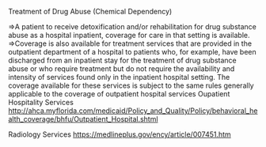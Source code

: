 Treatment of Drug Abuse (Chemical Dependency)

=>A patient to receive detoxification and/or rehabilitation for drug substance abuse as a hospital inpatient, coverage for care in that setting is available. 
=>Coverage is also available for treatment services that are provided in the outpatient department of a hospital to patients who, for example, have been discharged from an inpatient stay for the treatment of drug substance abuse or who require treatment but do not require the availability and intensity of services found only in the inpatient hospital setting. The coverage available for these services is subject to the same rules generally applicable to the coverage of outpatient hospital services
Oupatient Hospitality Services
http://ahca.myflorida.com/medicaid/Policy_and_Quality/Policy/behavioral_health_coverage/bhfu/Outpatient_Hospital.shtml

Radiology Services
https://medlineplus.gov/ency/article/007451.htm
